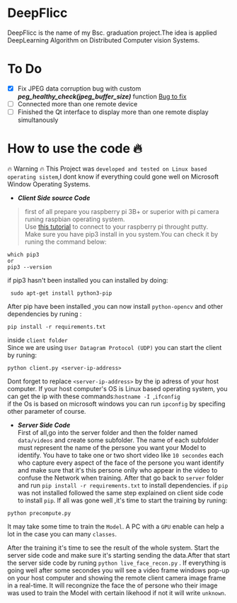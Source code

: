 # DeepFlicc
DeepFlicc is the name of my  Bsc. graduation project.The idea is applied DeepLearning Algorithm on Distributed
Computer vision Systems.
# To Do
 - [x] Fix JPEG data corruption bug with custom ***peg_healthy_check(jpeg_buffer_size)*** function
   [Bug to fix](bug1.png)
 - [ ] Connected more than one remote device
 - [ ] Finished the Qt interface to display more than one remote display simultanously
 
 # How to use the code 🔥
 :fire: Warning :fire: This Project was `developed and tested on Linux based operating sistem`,I dont know if everything could gone well on Microsoft 
 Window Operating Systems.
 - ***Client Side source Code<br/>***
> first of all prepare you raspberry pi 3B+ or superior with pi camera runing raspbian operating system.<br/>
Use [this tutorial](https://www.hostinger.com/tutorials/how-to-use-putty-ssh) to connect to your raspberry pi throught putty.<br/>
>  Make sure you have pip3 install in you system.You can check it by runing the command below:<br/>
>
```
which pip3
or 
pip3 --version
```
if pip3 hasn't been installed you can installed by doing:
```
 sudo apt-get install python3-pip
```
After pip have been installed ,you can now install `python-opencv` and other dependencies by runing :
```
pip install -r requirements.txt
```
inside `client folder`</br>
Since we are using `User Datagram Protocol (UDP)` you can start the client by runing:
```
python client.py <server-ip-address>
```
Dont forget to replace `<server-ip-address>` by the ip adress of your host computer.
If your host computer's OS is Linux based operating system, you can get the ip with these commands:`hostname -I `,`ifconfig` </br>
if the Os is based on microsoft windows you can  run `ipconfig` by specifing other parameter of course.
- ***Server Side Code</br>***
First of all,go into the server folder and then the folder named `data/videos` and create some subfolder.
The name of each subfolder must represent the name  of the persone you want your Model to identify.
You have to take one or two short video like `10 secondes` each who capture every aspect of the face 
of the persone you want identify and make sure that it's this persone onlly who appear in the video to 
confuse the Network when training.
After that go back to `server` folder and  run `pip install -r requirements.txt` to install dependencies.
if `pip` was not installed followed the same step explained on client side code to install `pip`.
If all was gone well ,it's time to start the training by runing:
```
python precompute.py
```
It may take some time to train the `Model`. A PC with a `GPU` enable can help a lot in the case you can many `classes`. 

After the training it's time to see the result of the whole system.
Start the server side code and make sure it's starting sending the data.After that start the server side code
by runing  `python live_face_recon.py` . If everything is going well after some secondes you will see a video frame windows pop-up on your
host computer and showing the remote client camera image frame in a real-time. It will recongnize the face the of persone who their image was used
to train the Model with certain likehood if not it will write `unknown`.
